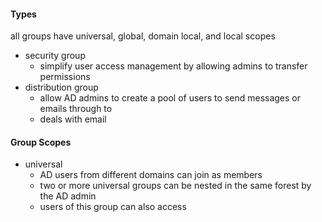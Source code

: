 #### Types
all groups have universal, global, domain local, and local scopes
- security group
	- simplify user access management by allowing admins to transfer permissions
- distribution group
	- allow AD admins to create a pool of users to send messages or emails through to
	- deals with email
#### Group Scopes
- universal
	- AD users from different domains can join as members
	- two or more universal groups can be nested in the same forest by the AD admin
	- users of this group can also access 